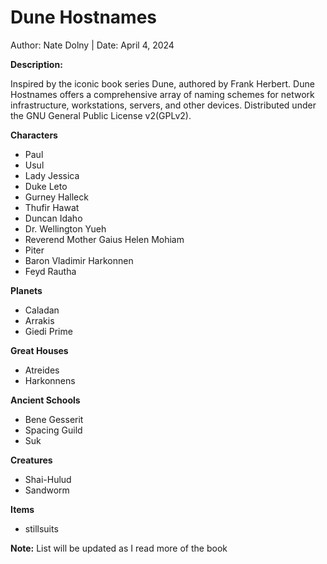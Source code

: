 # Dune Hostnames 

Author: Nate Dolny | Date: April 4, 2024

**Description:**

Inspired by the iconic book series Dune, authored by Frank Herbert.
Dune Hostnames offers a comprehensive array of naming schemes for 
network infrastructure, workstations, servers, and other devices. 
Distributed under the GNU General Public License v2(GPLv2).


**Characters**
- Paul 
- Usul
- Lady Jessica
- Duke Leto
- Gurney Halleck
- Thufir Hawat
- Duncan Idaho
- Dr. Wellington Yueh
- Reverend Mother Gaius Helen Mohiam
- Piter
- Baron Vladimir Harkonnen
- Feyd Rautha

**Planets**
- Caladan 
- Arrakis 
- Giedi Prime

**Great Houses**
- Atreides
- Harkonnens

**Ancient Schools**
- Bene Gesserit 
- Spacing Guild
- Suk 

**Creatures**
- Shai-Hulud
- Sandworm 

**Items**
- stillsuits

**Note:** List will be updated as I read more of the book 
